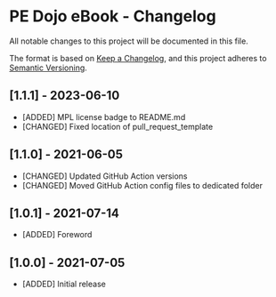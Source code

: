 # PE Dojo eBook - Changelog

All notable changes to this project will be documented in this file.

The format is based on [Keep a Changelog](https://keepachangelog.com/en/1.0.0/),
and this project adheres to [Semantic Versioning](https://semver.org/spec/v2.0.0.html).

## [1.1.1] - 2023-06-10
- [ADDED] MPL license badge to README.md
- [CHANGED] Fixed location of pull_request_template

## [1.1.0] - 2021-06-05

- [CHANGED] Updated GitHub Action versions
- [CHANGED] Moved GitHub Action config files to dedicated folder

## [1.0.1] - 2021-07-14

- [ADDED] Foreword

## [1.0.0] - 2021-07-05

- [ADDED] Initial release
